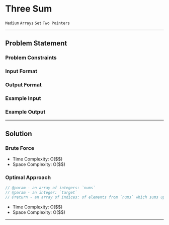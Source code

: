 # Three Sum

`Medium`
`Arrays`
`Set`
`Two Pointers`

----------

## Problem Statement

### Problem Constraints

### Input Format

### Output Format

### Example Input

### Example Output

----------

## Solution

### Brute Force

- Time Complexity: O($$)
- Space Complexity: O($$)

### Optimal Approach

```javascript
// @param - an array of integers: `nums`  
// @param - an integer: `target`
// @return - an array of indices: of elements from `nums` which sums up to the `target`

```

- Time Complexity: O($$)
- Space Complexity: O($$)

----------
